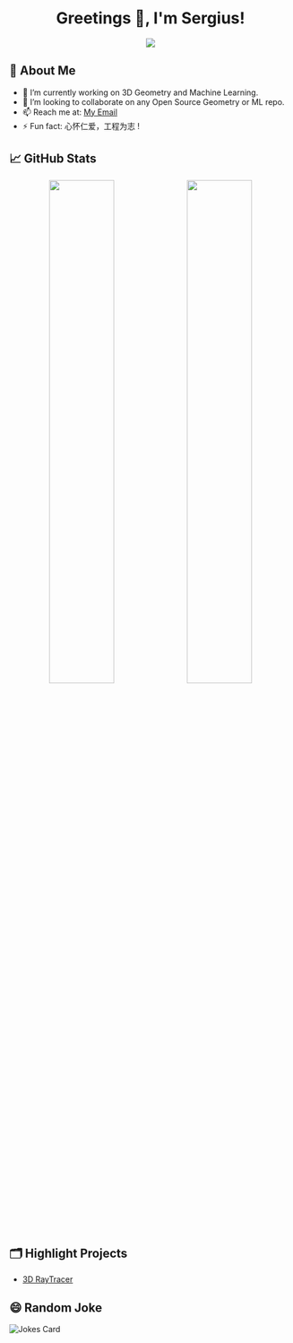 <h1 align="center"> Greetings 👋, I'm Sergius!  </h1>

<p align="center">
  <img src="https://readme-typing-svg.herokuapp.com?color=F77247&width=420&lines=Software+Developer;Geometry+&+Machine+Learning+Enthusiast"/>
</p>

## 🚀 About Me 
- 🔭 I’m currently working on 3D Geometry and Machine Learning. 
- 👯 I’m looking to collaborate on any Open Source Geometry or ML repo.
- 📫 Reach me at: [My Email](mailto:sergiusnyah@gmail.com)
- ⚡ Fun fact: 心怀仁爱，工程为志 ! 

## 📈 GitHub Stats

<p align="center">
  <img width="48%" src="https://github-readme-stats.vercel.app/api?username=Sergius-Nyah&show_icons=true&theme=tokyonight" />
  <img width="48%" src="https://github-readme-streak-stats.herokuapp.com/?user=Sergius-Nyah&theme=tokyonight" />
</p>

## 🗂️ Highlight Projects
- [3D RayTracer](https://github.com/Sergius-Nyah/RayTracer.)


## 😄 Random Joke
![Jokes Card](https://readme-jokes.vercel.app/api?theme=tokyonight&hideBorder=true)




